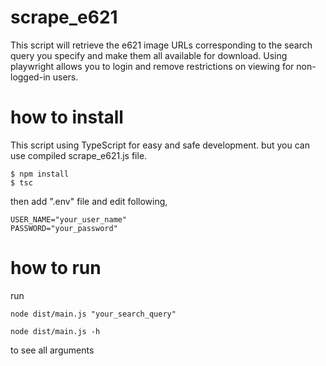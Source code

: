 # scrape_e621

This script will retrieve the e621 image URLs corresponding to the search query you specify and make them all available for download. Using playwright allows you to login and remove restrictions on viewing for non-logged-in users.

# how to install

This script using TypeScript for easy and safe development. but you can use compiled scrape_e621.js file.

```
$ npm install
$ tsc
```
then add ".env" file and edit following,

```
USER_NAME="your_user_name"
PASSWORD="your_password"
```

# how to run
run

```
node dist/main.js "your_search_query"
```
```
node dist/main.js -h
```
to see all arguments
